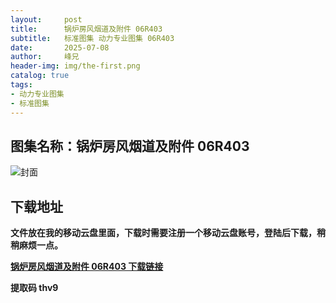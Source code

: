 ```yaml
---
layout:     post
title:      锅炉房风烟道及附件 06R403
subtitle:   标准图集 动力专业图集 06R403
date:       2025-07-08
author:     峰兄
header-img: img/the-first.png
catalog: true
tags:
- 动力专业图集
- 标准图集
---
```

## 图集名称：锅炉房风烟道及附件 06R403
![封面](https://pic1.imgdb.cn/item/6867954c58cb8da5c88fcbd9.jpg)


## 下载地址 ##
**文件放在我的移动云盘里面，下载时需要注册一个移动云盘账号，登陆后下载，稍稍麻烦一点。**  
  
[**锅炉房风烟道及附件 06R403 下载链接**](https://caiyun.139.com/w/i/2nQQTKLMuLQsr)


**提取码 thv9**

